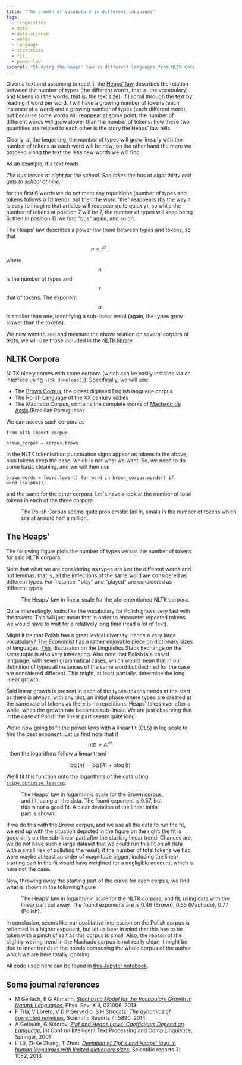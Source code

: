 ```yaml
---
title: "The growth of vocabulary in different languages"
tags:
  - linguistics
  - data
  - data-science
  - words
  - language
  - statistics
  - fit
  - power-law
excerpt: "Studying the Heaps' law in different languages from NLTK Corpora"
---
```


Given a text and assuming to read it, the [Heaps' law](https://en.wikipedia.org/wiki/Heaps'_law) describes the relation between the number of types (the different words, that is, the vocabulary) and tokens (all the words, that is, the text size). If I scroll through the text by reading it word per word, I will have a growing number of tokens (each instance of a word) and a growing number of types (each different word), but because some words will reappear at some point, the number of different words will grow slower than the number of tokens: how these two quantities are related to each other is the story the Heaps' law tells.

Clearly, at the beginning, the number of types will grow linearly with the number of tokens as each word will be new; on the other hand the more we proceed along the text the less new words we will find. 

As an example, if a text reads 

_The bus leaves at eight for the school. She takes the bus at eight thirty and gets to school at nine._

for the first 6 words we do not meet any repetitions (number of types and tokens follows a 1:1 trend), but then the word "the" reappears (by the way it is easy to imagine that articles will reappear quite quickly), so while the number of tokens at position 7 will be 7, the number of types will keep being 6; then in position 12 we find "bus" again, and so on.

The Heaps' law describes a power law trend between types and tokens, so that 

$$
n \propto t^\alpha \ ,
$$

where $$n$$ is the number of types and $$t$$ that of tokens. The exponent $$\alpha$$ is smaller than one, identifying a sub-linear trend (again, the types grow slower than the tokens).

We now want to see and measure the above relation on several corpora of texts, we will use those included in the [NLTK library](http://www.nltk.org).

## NLTK Corpora

NLTK nicely comes with some corpora (which can be easily installed via an interface using `nltk.download()`). Specifically, we will use:

* The [Brown Corpus](https://en.wikipedia.org/wiki/Brown_Corpus), the oldest digitised English language corpus
* The [Polish Language of the XX century sixties](http://www.tei-c.org/Activities/Projects/po01.xml)
* The Machado Corpus, contains the complete works of [Machado de Assis](https://en.wikipedia.org/wiki/Machado_de_Assis) (Brazilian Portuguese)

We can access such corpora as

```
from nltk import corpus

brown_corpus = corpus.brown
```

In the NLTK tokenisation punctuation signs appear as tokens in the above, plus tokens keep the case, which is not what we want. So, we need to do some basic cleaning, and we will then use

```
brown_words = [word.lower() for word in brown_corpus.words() if word.isalpha()]
```

and the same for the other corpora. Let's have a look at the number of total tokens in each of the three corpora.

<figure style="width: 600px" class="align-center">
  <img src="{{ site.url }}{{ site.baseurl }}/images/num-tokens-nltk.svg" alt="">
  <figcaption>The Polish Corpus seems quite problematic (as in, small) in the number of tokens which sits at around half a million.</figcaption>
</figure> 

## The Heaps'

The following figure plots the number of types versus the number of tokens for said NLTK corpora.

Note that what we are considering as types are just the different words and not lemmas: that is, all the inflections of the same word are considered as different types. For instance, "play" and "played" are considered as different types.

<figure style="width: 600px" class="align-center">
  <img src="{{ site.url }}{{ site.baseurl }}/images/heaps-nltk-linear.svg" alt="">
  <figcaption>The Heaps' law in linear scale for the aforementioned NLTK corpora.</figcaption>
</figure> 

Quite interestingly, looks like the vocabulary for Polish grows very fast with the tokens. This will just mean that in order to encounter repeated tokens we would have to wait for a relatively long time (read a lot of text). 

Might it be that Polish has a great lexical diversity, hence a very large vocabulary? [The Economist](http://www.economist.com/blogs/johnson/2010/06/counting_words) has a rather enjoyable piece on dictionary sizes of languages. [This](http://linguistics.stackexchange.com/questions/3393/which-language-has-the-biggest-vocabulary) discussion on the Linguistics Stack Exchange on the same topic is also very interesting.
Also note that Polish is a cased language, with [seven grammatical cases](https://en.wikipedia.org/wiki/Polish_language), which would mean that in our definition of types all instances of the same word but declined for the case are considered different. This might, at least partially, determine the long linear growth. 

Said linear growth is present in each of the types-tokens trends at the start as there is always, with any text, an initial phase where types are created at the same rate of tokens as there is no repetitions. Heaps' takes over after a while, when the growth rate becomes sub-linear. We are just observing that in the case of Polish the linear part seems quite long.

We're now going to fit the power laws with a linear fit (OLS) in log scale to find the best exponent. Let us first note that if $$n(t) = At^\alpha$$, then the logarithms follow a linear trend 

$$
\log(n) = \log(A) + \alpha \log(t) 
$$

We'll fit this function onto the logarithms of the data using [`scipy.optimize.leastsq`](https://docs.scipy.org/doc/scipy-0.18.1/reference/generated/scipy.optimize.leastsq.html). 

<figure style="width: 400px" class="align-right">
  <img src="{{ site.url }}{{ site.baseurl }}/images/heaps-log-brown-all.svg" alt="">
  <figcaption>The Heaps' law in logarithmic scale for the Brown corpus, and fit, using all the data. The found exponent is 0.57, but this is not a good fit. A clear deviation of the linear initial part is shown.</figcaption>
</figure> 

If we do this with the Brown corpus, and we use all the data to run the fit, we end up with the situation depicted in the figure on the right: the fit is good only on the sub-linear part after the starting linear trend. Chances are, we do not have such a large dataset that we could run this fit on all data with a small risk of polluting the result; if the number of total tokens we had were maybe at least an order of magnitude bigger, including the linear starting part in the fit would have weighted for a negligible account, which is here not the case.

Now, throwing away the starting part of the curve for each corpus, we find what is shown in the following figure

<figure style="width: 600px" class="align-center">
  <img src="{{ site.url }}{{ site.baseurl }}/images/heaps-log-nltk-cut.svg" alt="">
  <figcaption>The Heaps' law in logarithmic scale for the NLTK corpora, and fit, using data with the linear part cut away. The found exponents are is 0.46 (Brown), 0.55 (Machado), 0.77 (Polish).</figcaption>
</figure> 

In conclusion, seems like our qualitative impression on the Polish corpus is reflected in a higher exponent, but let us bear in mind that this has to be taken with a pinch of salt as this corpus is small. Also, the reason of the slightly waving trend in the Machado corpus is not really clear; it might be due to inner trends in the novels composing the whole corpus of the author which we are here totally ignoring.

All code used here can be found in [this Jupyter notebook](http://nbviewer.jupyter.org/github/martinapugliese/quantify-languages/blob/master/Heaps%27s%20laws%20different%20languages.ipynb).

## Some journal references 

* M Gerlach, E G Altmann, [*Stochastic Model for the Vocabulary Growth in Natural Languages*](http://journals.aps.org/prx/pdf/10.1103/PhysRevX.3.021006), Phys. Rev. X 3, 021006, 2013 
* F Tria, V Loreto, V D P Servedio, S H Strogatz, [*The dynamics of correlated novelties*](http://www.nature.com/articles/srep05890), Scientific Reports 4: 5890, 2014
* A Gelbukh, G Sidorov, [*Zipf and Heaps Laws’ Coefficients Depend on Language*](http://www.cic.ipn.mx/~sidorov/Zipf_Springer.pdf), Int Conf on Intelligent Text Processing and Comp Linguistics, Springer, 2001
* L Lü, Zi-Ke Zhang, T Zhou. [*Deviation of Zipf's and Heaps' laws in human languages with limited dictionary sizes*](http://www.nature.com/articles/srep01082), Scientific reports 3: 1082, 2013
